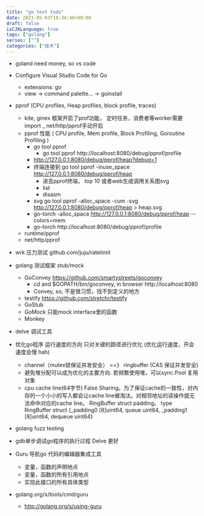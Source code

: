 ```yaml
---
title: "go test todo"
date: 2021-05-03T18:34:48+08:00
draft: false
isCJKLanguage: true
tags: ["golang"]
series: [""]
categories: ["技术"]
---
```



+ goland need money, so vs code 
+ Configure Visual Studio Code for Go
    + extensions: go
    + view -> command palette... -> goinstall



+ pprof (CPU profiles, Heap profiles, block profile, traces)
    + kite, ginex 框架开启了prof功能， 定时任务，消费者等worker需要 import _ net/http/pprof手动开启
    + pprof 性能 ( CPU profile, Mem profile, Block Profiling, Goroutine Profiling )
        + go tool pprof 
            + go tool pprof http://localhost:8080/debug/pprof/profile
        + http://127.0.0.1:8080/debug/pprof/heap?debug=1 
        + 终端连接到 go tool pprof -inuse_space http://127.0.0.1:8080/debug/pprof/heap
            + 进去pprof终端， top 10 或者web生成调用关系图svg
            + list
            + disasm
        + svg go tool pprof -alloc_space -cum -svg http://127.0.0.1:8080/debug/pprof/heap > heap.svg
        + go-torch -alloc_space http://127.0.0.1:8080/debug/pprof/heap --colors=mem
        + go-torch http://localhost:8080/debug/pprof/profile
    + runtime/pprof
    + net/http/pprof
+ wrk 压力测试 github.com/juju/ratelimit 

+ golang 测试框架 stub/mock
  + GoConvey  https://github.com/smartystreets/goconvey
    + cd <your project> and $GOPATH/bin/goconvey, in browser http://localhost:8080
    + Convey, so, 不是很习惯，找不到定义的地方
  + testify  https://github.com/stretchr/testify
  + GoStub 
  + GoMock  只能mock interface里的函数
  + Monkey


+ delve 调试工具 

+ 优化go程序 运行速度的方向 只对关键的路径进行优化 (优化运行速度，开会速度会慢 hah)
    + channel（mutex锁保证并发安全） ==》 ringbuffer (CAS 保证并发安全)
    + 避免堆分配可以成为优化的主要方向. 若频繁使用堆，可以sync.Pool 复用对象
    + cpu cache line(64字节) False Sharing。为了保证cache的一致性，对内存的一个小小的写入都会让cache line被淘汰。对相邻地址的读操作就无法命中对应的cache line。 RingBuffer struct padding。  type RingBuffer struct {_padding0  [8]uint64, queue          uint64, 	_padding1      [8]uint64, 	dequeue     uint64}


+ golang fuzz testing
+ gdb单步调试go程序的执行过程    Delve 更好
+ Guru 导航go 代码的编辑器集成工具
    + 变量，函数的声明地点
    + 变量，函数的所有引用地点
    + 实现此接口的所有具体类型
+ golang.org/x/tools/cmd/guru
    + http://golang.org/s/using-guru